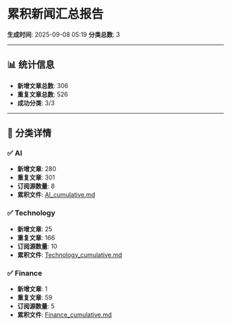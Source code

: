 # 累积新闻汇总报告

**生成时间**: 2025-09-08 05:19
**分类总数**: 3

---

## 📊 统计信息

- **新增文章总数**: 306
- **重复文章总数**: 526
- **成功分类**: 3/3

---

## 📂 分类详情

### ✅ AI
- **新增文章**: 280
- **重复文章**: 301
- **订阅源数量**: 8
- **累积文件**: [AI_cumulative.md](./AI_cumulative.md)

### ✅ Technology
- **新增文章**: 25
- **重复文章**: 166
- **订阅源数量**: 10
- **累积文件**: [Technology_cumulative.md](./Technology_cumulative.md)

### ✅ Finance
- **新增文章**: 1
- **重复文章**: 59
- **订阅源数量**: 5
- **累积文件**: [Finance_cumulative.md](./Finance_cumulative.md)
